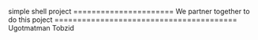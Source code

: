 simple shell project
====================== We partner together to do this poject ========================================
Ugotmatman
Tobzid
